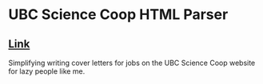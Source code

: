 # UBC Science Coop HTML Parser

## [Link](https://main--prismatic-paletas-6d17dd.netlify.app/)
Simplifying writing cover letters for jobs on the UBC Science Coop website for lazy people like me.

